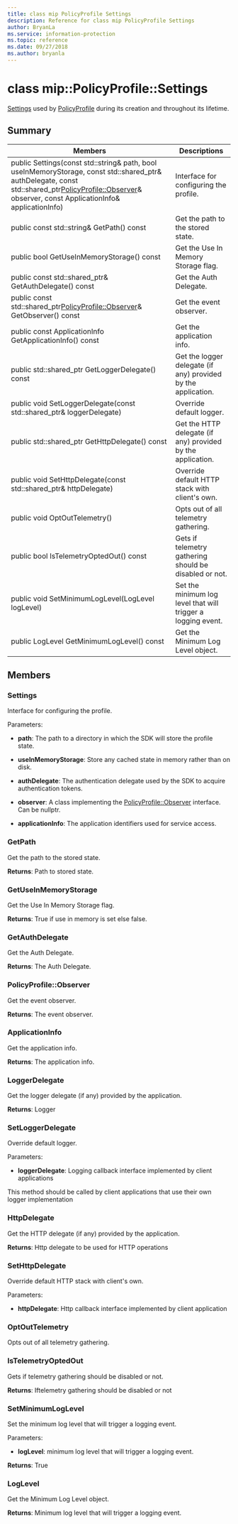 ```yaml
---
title: class mip PolicyProfile Settings 
description: Reference for class mip PolicyProfile Settings 
author: BryanLa
ms.service: information-protection
ms.topic: reference
ms.date: 09/27/2018
ms.author: bryanla
---
```

# class mip::PolicyProfile::Settings 
[Settings](class_mip_policyprofile_settings.md) used by [PolicyProfile](class_mip_policyprofile.md) during its creation and throughout its lifetime.
  
## Summary
 Members                        | Descriptions                                
--------------------------------|---------------------------------------------
public Settings(const std::string& path, bool useInMemoryStorage, const std::shared_ptr<AuthDelegate>& authDelegate, const std::shared_ptr<PolicyProfile::Observer>& observer, const ApplicationInfo& applicationInfo)  |  Interface for configuring the profile.
 public const std::string& GetPath() const  |  Get the path to the stored state.
 public bool GetUseInMemoryStorage() const  |  Get the Use In Memory Storage flag.
public const std::shared_ptr<AuthDelegate>& GetAuthDelegate() const  |  Get the Auth Delegate.
public const std::shared_ptr<PolicyProfile::Observer>& GetObserver() const  |  Get the event observer.
 public const ApplicationInfo GetApplicationInfo() const  |  Get the application info.
public std::shared_ptr<LoggerDelegate> GetLoggerDelegate() const  |  Get the logger delegate (if any) provided by the application.
public void SetLoggerDelegate(const std::shared_ptr<LoggerDelegate>& loggerDelegate)  |  Override default logger.
public std::shared_ptr<HttpDelegate> GetHttpDelegate() const  |  Get the HTTP delegate (if any) provided by the application.
public void SetHttpDelegate(const std::shared_ptr<HttpDelegate>& httpDelegate)  |  Override default HTTP stack with client's own.
 public void OptOutTelemetry()  |  Opts out of all telemetry gathering.
 public bool IsTelemetryOptedOut() const  |  Gets if telemetry gathering should be disabled or not.
 public void SetMinimumLogLevel(LogLevel logLevel)  |  Set the minimum log level that will trigger a logging event.
 public LogLevel GetMinimumLogLevel() const  |  Get the Minimum Log Level object.
  
## Members
  
### Settings
Interface for configuring the profile.

Parameters:  
* **path**: The path to a directory in which the SDK will store the profile state. 


* **useInMemoryStorage**: Store any cached state in memory rather than on disk. 


* **authDelegate**: The authentication delegate used by the SDK to acquire authentication tokens. 


* **observer**: A class implementing the [PolicyProfile::Observer](class_mip_policyprofile_observer.md) interface. Can be nullptr. 


* **applicationInfo**: The application identifiers used for service access.


  
### GetPath
Get the path to the stored state.

  
**Returns**: Path to stored state.
  
### GetUseInMemoryStorage
Get the Use In Memory Storage flag.

  
**Returns**: True if use in memory is set else false.
  
### GetAuthDelegate
Get the Auth Delegate.

  
**Returns**: The Auth Delegate.
  
### PolicyProfile::Observer
Get the event observer.

  
**Returns**: The event observer.
  
### ApplicationInfo
Get the application info.

  
**Returns**: The application info.
  
### LoggerDelegate
Get the logger delegate (if any) provided by the application.

  
**Returns**: Logger
  
### SetLoggerDelegate
Override default logger.

Parameters:  
* **loggerDelegate**: Logging callback interface implemented by client applications


This method should be called by client applications that use their own logger implementation
  
### HttpDelegate
Get the HTTP delegate (if any) provided by the application.

  
**Returns**: Http delegate to be used for HTTP operations
  
### SetHttpDelegate
Override default HTTP stack with client's own.

Parameters:  
* **httpDelegate**: Http callback interface implemented by client application


  
### OptOutTelemetry
Opts out of all telemetry gathering.
  
### IsTelemetryOptedOut
Gets if telemetry gathering should be disabled or not.

  
**Returns**: Iftelemetry gathering should be disabled or not
  
### SetMinimumLogLevel
Set the minimum log level that will trigger a logging event.

Parameters:  
* **logLevel**: minimum log level that will trigger a logging event. 



  
**Returns**: True
  
### LogLevel
Get the Minimum Log Level object.

  
**Returns**: Minimum log level that will trigger a logging event.